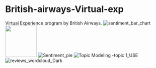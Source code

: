 # British-airways-Virtual-exp
Virtual Experience program by British Airways.
![sentiment_bar_chart](https://user-images.githubusercontent.com/79035539/212810250-b8e9ab45-59a3-4374-b403-ca8f13371854.png)
<img src="https://user-images.githubusercontent.com/79035539/212810250-b8e9ab45-59a3-4374-b403-ca8f13371854.png" width=100 height=100>
![Sentiment_pie](https://user-images.githubusercontent.com/79035539/212810252-a23a7646-103f-4513-9f3b-e34a7f30a9d6.png)
![Topic Modeling -topic 1_USE](https://user-images.githubusercontent.com/79035539/212810363-9ea8d75a-8498-49a8-a08c-ff726b80546f.png)
![reviews_wordcloud_Dark](https://user-images.githubusercontent.com/79035539/212810400-bed0398a-f56e-4f6d-8776-591e01e586c2.png)
